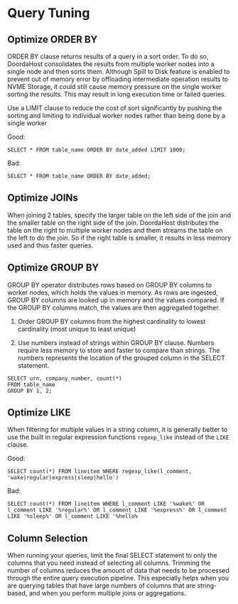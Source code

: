 # Query Tuning

## Optimize ORDER BY
ORDER BY clause returns results of a query in a sort order.
To do so, DoordaHost consolidates the results from multiple worker nodes into a single node and then
sorts them. Although Spill to Disk feature is enabled to prevent out of memory error by
offloading intermediate operation results to NVME Storage, it could still cause memory pressure on the single
worker sorting the results. This may result in long execution time or failed queries.

Use a LIMIT clause to reduce the cost of sort significantly by pushing the sorting and limiting to individual worker nodes rather than being done by a single worker

Good:
```
SELECT * FROM table_name ORDER BY date_added LIMIT 1000;
```

Bad:
```SQLSQL
SELECT * FROM table_name ORDER BY date_added;
```

## Optimize JOINs
When joining 2 tables, specify the larger table on the left side of the join
and the smaller table on the right side of the join.
DoordaHost distributes the table on the right to multiple worker nodes and them streams the table on the left to do the join.
So if the right table is smaller, it results in less memory used and thus faster queries.



## Optimize GROUP BY

GROUP BY operator distributes rows based on GROUP BY columns to worker nodes,
which holds the values in memory. As rows are ingested, GROUP BY columns are looked
up in memory and the values compared. If the GROUP BY columns match, the values are then aggregated together.

1) Order GROUP BY columns from the highest cardinality to lowest cardinality (most unique to least unique)

2) Use numbers instead of strings within GROUP BY clause.
Numbers require less memory to store and faster to compare than strings.
The numbers represents the location of the grouped column in the SELECT statement.

```
SELECT urn, company_number, count(*)
FROM table_name
GROUP BY 1, 2;
```


## Optimize LIKE
When filtering for multiple values in a string column, it is generally better to use the
built in regular expression functions `regexp_like` instead of the `LIKE` clause.

Good:
```
SELECT count(*) FROM lineitem WHERE regexp_like(l_comment, 'wake|regular|express|sleep|hello')
```


Bad:
```
SELECT count(*) FROM lineitem WHERE l_comment LIKE '%wake%' OR l_comment LIKE '%regular%' OR l_comment LIKE '%express%' OR l_comment LIKE '%sleep%' OR l_comment LIKE '%hello%
```


## Column Selection
When running your queries, limit the final SELECT statement to only the columns that you
need instead of selecting all columns. Trimming the number of columns reduces the amount of
data that needs to be processed through the entire query execution pipeline. This especially
helps when you are querying tables that have large numbers of columns that are string-based,
and when you perform multiple joins or aggregations.


